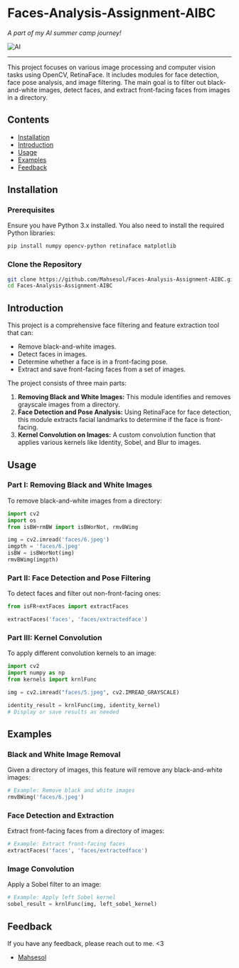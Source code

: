 # Faces-Analysis-Assignment-AIBC
_A part of my AI summer camp journey!_  
 
![AI](https://img.shields.io/badge/AI-Summer%20camp-darkgreen)

---

This project focuses on various image processing and computer vision tasks using OpenCV, RetinaFace. It includes modules for face detection, face pose analysis, and image filtering. The main goal is to filter out black-and-white images, detect faces, and extract front-facing faces from images in a directory.

## Contents
- [Installation](#installation)
- [Introduction](#introduction)
- [Usage](#usage)
- [Examples](#examples)
- [Feedback](#Feedback)
 
## Installation

### Prerequisites
Ensure you have Python 3.x installed. You also need to install the required Python libraries:

```bash
pip install numpy opencv-python retinaface matplotlib
```

### Clone the Repository
```bash
git clone https://github.com/Mahsesol/Faces-Analysis-Assignment-AIBC.git
cd Faces-Analysis-Assignment-AIBC
```

 
## Introduction

This project is a comprehensive face filtering and feature extraction tool that can:
- Remove black-and-white images.
- Detect faces in images.
- Determine whether a face is in a front-facing pose.
- Extract and save front-facing faces from a set of images.

The project consists of three main parts:
1. **Removing Black and White Images:** This module identifies and removes grayscale images from a directory.
2. **Face Detection and Pose Analysis:** Using RetinaFace for face detection, this module extracts facial landmarks to determine if the face is front-facing.
3. **Kernel Convolution on Images:** A custom convolution function that applies various kernels like Identity, Sobel, and Blur to images.

## Usage

### Part I: Removing Black and White Images
To remove black-and-white images from a directory:

```python
import cv2
import os
from isBW+rmBW import isBWorNot, rmvBWimg

img = cv2.imread('faces/6.jpeg')
imgpth = 'faces/6.jpeg'
isBW = isBWorNot(img)
rmvBWimg(imgpth)
```

### Part II: Face Detection and Pose Filtering
To detect faces and filter out non-front-facing ones:

```python
from isFR+extFaces import extractFaces

extractFaces('faces', 'faces/extractedface')
```

### Part III: Kernel Convolution
To apply different convolution kernels to an image:

```python
import cv2
import numpy as np
from kernels import krnlFunc

img = cv2.imread("faces/5.jpeg", cv2.IMREAD_GRAYSCALE)

identity_result = krnlFunc(img, identity_kernel)
# Display or save results as needed
```

## Examples

### Black and White Image Removal
Given a directory of images, this feature will remove any black-and-white images:

```python
# Example: Remove black and white images
rmvBWimg('faces/6.jpeg')
```

### Face Detection and Extraction
Extract front-facing faces from a directory of images:

```python
# Example: Extract front-facing faces
extractFaces('faces', 'faces/extractedface')
```

### Image Convolution
Apply a Sobel filter to an image:

```python
# Example: Apply left Sobel kernel
sobel_result = krnlFunc(img, left_sobel_kernel)
```


 
## Feedback

If you have any feedback, please reach out to me. <3  

- [Mahsesol](https://www.github.com/Mahsesol)


